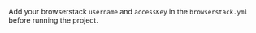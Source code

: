 Add your browserstack `username` and `accessKey` in the `browserstack.yml` before running the project.